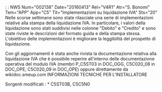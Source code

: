  :  : NWS Num="002138" Date="20160413" Rel="V4R1" Atr="S. Bonomi" Tem="APP" App="C5" Tit="Implementazioni su liquidazione IVA" Sts="20"
Nelle scorse settimane sono state rilasciate una serie di implementazioni relative alla stampa della
 liquidazione IVA. In particolare, i valori della liquidazione sono stati suddivisi nelle colonne "Debito" e "Credito" e sono state riviste le descrizioni del formato guida e della stampa stessa.
L'obiettivo delle implementazioni è migliorare la leggibilità del prospetto di liquidazione.

Con gli aggiornamenti è stata anche rivista la documentazione relativa alla liquidazione IVA che è possibile reperire all'interno delle documentazione operativa del modulo IVA (membri P_C5ST03 in
DOC_OGG, C5C020_08 in DOC_OPE, C5C020_09 in DOC_OPE) oppure direttamente da wikidoc.smeup.com 
INFORMAZIONI TECNICHE PER L'INSTALLATORE

Sorgenti modificati : 
\* C5ST03B, C5C5N0

